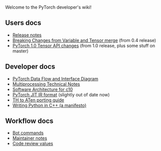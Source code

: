 Welcome to the PyTorch developer's wiki!

## Users docs

* [Release notes](https://github.com/pytorch/pytorch/releases)
* [Breaking Changes from Variable and Tensor merge](Breaking-Changes-from-Variable-and-Tensor-merge) (from 0.4 release)
* [PyTorch 1.0 Tensor API changes](PyTorch-1.0-Tensor-API-changes) (from 1.0 release, plus some stuff on master)

## Developer docs

* [PyTorch Data Flow and Interface Diagram](PyTorch-Data-Flow-and-Interface-Diagram)
* [Multiprocessing Technical Notes](Multiprocessing-Technical-Notes)
* [Software Architecture for c10](Software-Architecture-for-c10)
* [PyTorch JIT IR format](PyTorch-IR) (slightly out of date now)
* [TH to ATen porting guide](TH-to-ATen-porting-guide)
* [Writing Python in C++ (a manifesto)](Writing-Python-in-cpp-(a-manifesto))

## Workflow docs

* [Bot commands](Bot-commands)
* [Maintainer notes](Maintainer-notes)
* [Code review values](Code-review-values)